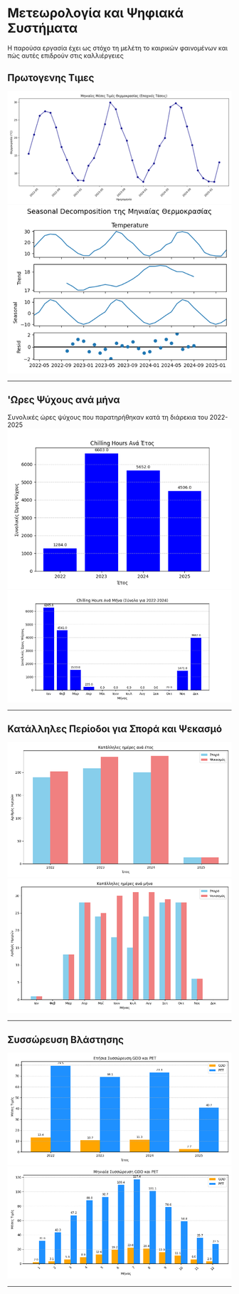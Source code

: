 # Μετεωρολογία και Ψηφιακά Συστήματα
 Η παρούσα εργασία έχει ως στόχο τη μελέτη το καιρικών φαινομένων και πώς αυτές επιδρούν στις καλλιέργειες

 ## Πρωτογενης Τιμες
 ![image1](images/seasonal_trends_temperature.png)
 ![image2](images/seasonal_decomposition_temperature.png)
 
---
 ## 'Ωρες Ψύχους ανά μήνα
 Συνολικές ώρες ψύχους που παρατηρήθηκαν κατά τη διάρεκια του 2022-2025 
 ![image3](images/Chilling_Hours_Yearly.png)
 ![image4](images/Chilling_Hours_Monthly.png)

 ---
 ## Κατάλληλες Περίοδοι για Σπορά και Ψεκασμό
![image5](images/Sowing_Spraying_Yearly.png)
![image6](images/Sowing_Spraying_Monthly.png)

 ---
 ## Συσσώρευση Βλάστησης 
 ![image7](images/GDD_PET_Yearly.png)
 ![image8](images/GDD_PET_Monthly.png)

 ---
